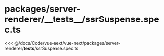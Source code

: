 # packages/server-renderer/\_\_tests\_\_/ssrSuspense.spec.ts

<<< @/docs/Code/vue-next/vue-next/packages/server-renderer/__tests__/ssrSuspense.spec.ts
